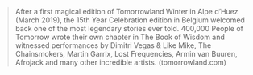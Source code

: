 >After a first magical edition of Tomorrowland Winter in Alpe d’Huez (March 2019), the 15th Year Celebration edition in Belgium welcomed back one of the most legendary stories ever told. 400,000 People of Tomorrow wrote their own chapter in The Book of Wisdom and witnessed performances by Dimitri Vegas & Like Mike, The Chainsmokers, Martin Garrix, Lost Frequencies, Armin van Buuren, Afrojack and many other incredible artists.
(tomorrowland.com)
